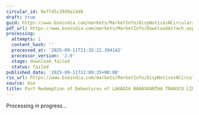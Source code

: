 ```yaml
---
circular_id: 9e7fd5c29d9a14d8
draft: true
guid: https://www.bseindia.com/markets/MarketInfo/DispNoticesNCirculars.aspx?Noticeid={F45E3CF1-D27C-47B9-8E61-616789532222}&noticeno=20250911-20&dt=09/11/2025&icount=20&totcount=91&flag=0
pdf_url: https://www.bseindia.com/markets/MarketInfo/DownloadAttach.aspx?id=20250911-20&attachedId=
processing:
  attempts: 1
  content_hash: ''
  processed_at: '2025-09-11T21:35:22.394142'
  processor_version: '2.0'
  stage: download_failed
  status: failed
published_date: '2025-09-11T11:09:35+00:00'
rss_url: https://www.bseindia.com/markets/MarketInfo/DispNoticesNCirculars.aspx?Noticeid={F45E3CF1-D27C-47B9-8E61-616789532222}&noticeno=20250911-20&dt=09/11/2025&icount=20&totcount=91&flag=0
source: bse
title: Part Redemption of Debentures of LAKADIA BANASKANTHA TRANSCO LIMITED
---
```


Processing in progress...